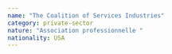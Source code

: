 ```yaml
---
name: "The Coalition of Services Industries"
category: private-sector
nature: "Association professionnelle "
nationality: USA
---
```

    